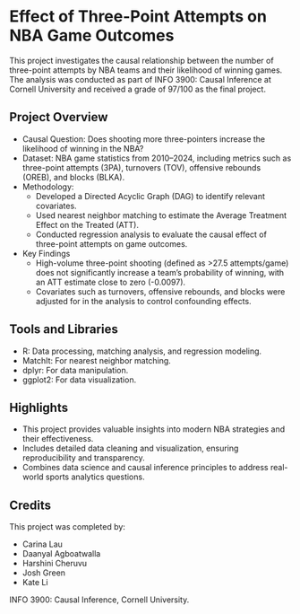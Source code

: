 # Effect of Three-Point Attempts on NBA Game Outcomes
This project investigates the causal relationship between the number of three-point attempts by NBA teams and their likelihood of winning games. The analysis was conducted as part of INFO 3900: Causal Inference at Cornell University and received a grade of 97/100 as the final project.

## Project Overview
- Causal Question: Does shooting more three-pointers increase the likelihood of winning in the NBA?
- Dataset: NBA game statistics from 2010–2024, including metrics such as three-point attempts (3PA), turnovers (TOV), offensive rebounds (OREB), and blocks (BLKA).
- Methodology:
  - Developed a Directed Acyclic Graph (DAG) to identify relevant covariates.
  - Used nearest neighbor matching to estimate the Average Treatment Effect on the Treated (ATT).
  - Conducted regression analysis to evaluate the causal effect of three-point attempts on game outcomes.
- Key Findings
  - High-volume three-point shooting (defined as >27.5 attempts/game) does not significantly increase a team’s probability of winning, with an ATT estimate close to zero (-0.0097).
  - Covariates such as turnovers, offensive rebounds, and blocks were adjusted for in the analysis to control confounding effects.

## Tools and Libraries
- R: Data processing, matching analysis, and regression modeling.
- MatchIt: For nearest neighbor matching.
- dplyr: For data manipulation.
- ggplot2: For data visualization.

## Highlights
- This project provides valuable insights into modern NBA strategies and their effectiveness.
- Includes detailed data cleaning and visualization, ensuring reproducibility and transparency.
- Combines data science and causal inference principles to address real-world sports analytics questions.

## Credits
This project was completed by:

- Carina Lau
- Daanyal Agboatwalla
- Harshini Cheruvu
- Josh Green
- Kate Li

INFO 3900: Causal Inference, Cornell University.
